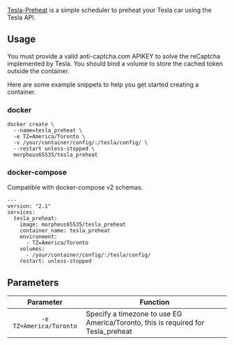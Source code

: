 [Tesla-Preheat](http://github.com/morpheus65535/tesla_preheat) is a simple scheduler to preheat your Tesla car using the Tesla API.


## Usage

You must provide a valid anti-captcha.com APIKEY to solve the reCaptcha implemented by Tesla. You should bind a volume to store the cached token outside the container.

Here are some example snippets to help you get started creating a container.

### docker

```
docker create \
  --name=tesla_preheat \
  -e TZ=America/Toronto \
  -v /your/container/config/:/tesla/config/ \
  --restart unless-stopped \
  morpheus65535/tesla_preheat
```


### docker-compose

Compatible with docker-compose v2 schemas.

```
---
version: "2.1"
services:
  tesla_preheat:
    image: morpheus65535/tesla_preheat
    container_name: tesla_preheat
    environment:
      - TZ=America/Toronto
    volumes:
      - /your/container/config/:/tesla/config/
    restart: unless-stopped
```

## Parameters

| Parameter | Function |
| :----: | --- |
| `-e TZ=America/Toronto` | Specify a timezone to use EG America/Toronto, this is required for Tesla_preheat |

